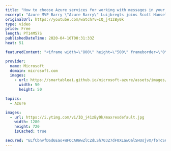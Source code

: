 ```yaml
---
title: "How to choose Azure services for working with messages in your application | Azure Friday"
excerpt: "Azure MVP Barry \"Azure Barry\" Luijbregts joins Scott Hanselman to outline how you can choose the right services for working with messages and events in your application.  0:48 - Presentation  Azure services https://aka.ms/azfr/626/01  Pluralsight course: Microsoft Azure for Developers: What to Use When"
originalUrl: https://youtube.com/watch?v=IQ_j41zBy0k
type: video
price: Free
length: PT14M57S
publishedDateTime: 2020-04-10T00:31:33Z
heat: 51

featuredContent: "<iframe width=\"800\" height=\"500\" frameborder=\"0\" src=\"https://www.youtube.com/embed/IQ_j41zBy0k\" allow=\"accelerometer; autoplay; encrypted-media; gyroscope; picture-in-picture\" allowfullscreen></iframe>"

provider:
  name: Microsoft
  domain: microsoft.com
  images:
    - url: https://smartableai.github.io/microsoft-azure/assets/images/organizations/microsoft.com-50x50.jpg
      width: 50
      height: 50

topics:
  - Azure

images:
  - url: https://i.ytimg.com/vi/IQ_j41zBy0k/maxresdefault.jpg
    width: 1280
    height: 720
    isCached: true

secured: "ELfCbnvfD6d6Eao+WFOCARWwZlCZdLSh703Z7dF0XLawOalSHUsjvX/f6TcSHzH6X29ZT0BhccvTlsL4FojoQUwBb1L1scyz7rb1LLQD+bK+Qz0LrbVrKFTp5r5O727/h99yON6RbFy0xgpjhErxhceO2nKkdAUPRjoI7/lMALPTObZEJDtcLsN549vd3lGVNWOLYGY9KOQyqhPtrhW0evDGk5LREiTnmidIhj/pPnIWfI8E9K/uW94o/cF5gvX/0zBNioMphbnvA81ioKLkg9YM0jdn/O1Nfb26/aki84it8HujS2oIrwE38GcX88xDl0ZMOZl2ip3KtbtxwXL5jm5RSJpicXg+ckLvvC6xg5gdIqicJ3iNo66J2lVf6oA15QObH/VpXoXec7/nu/aeaYrJK1z4BK/YCLYiVKY/Czk=;bGw6DIaCC6MyK+OpCbk8/Q=="
---
```


